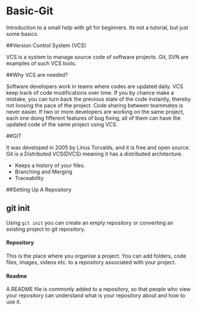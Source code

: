 # Basic-Git

Introduction to a small help with git for beginners. Its not a tutorial, but just some basics.

##Version Control System (VCS)

VCS is a system to manage source code of software projects. Git, SVN are examples of such VCS tools.

##Why VCS are needed?

Software developers work in teams where codes are updated daily. VCS keep track of code modifications over time. If you by chance make a mistake, you can turn back the previous state of the code instantly, thereby not loosing the pace of the project. Code sharing between teammates is never easier. If two or more developers are working on the same project, each one doing fifferent features of bug fixing, all of them can have the updated code of the same project using VCS.

##GIT

It was developed in 2005 by Linus Torvalds, and it is free and open source. Git is a Distributed VCS(DVCS) meaning it has a distributed architecture. 
- Keeps a history of your files.
- Branching and Merging
- Traceability

##Setting Up A Repository

## git init
Using `git init` you can create an empty repository or converting an existing project to git repository.

#### Repository 
This is the place where you organise a project. You can add folders, code files, images, videos etc. to a repository associated with your project. 
#### Readme
A README file is commonly added to a repository, so that people who view your repository can understand what is your repository about and how to use it.



